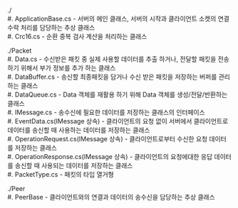 ./  
#. ApplicationBase.cs - 서버의 메인 클래스, 서버의 시작과 클라이언트 소켓의 연결수락 처리를 담당하는 추상 클래스  
#. Crc16.cs - 순환 중복 검사 계산을 처리하는 클래스  

./Packet  
#. Data.cs - 수신받은 패킷 중 실제 사용할 데이터를 추출 하거나, 전달할 패킷을 전송하기 위해서 부가 정보를 추가 하는 클래스  
#. DataBuffer.cs - 송신할 최종패킷을 담거나 수신 받은 패킷을 저장하는 버퍼를 관리하는 클래스  
#. DataQueue.cs - Data 객체를 재활용 하기 위해 Data 객체를 생성/전달/반환하는 클래스  
#. IMessage.cs - 송수신에 필요한 데이터를 저장하는 클래스의 인터페이스  
#. EventData.cs(IMessage 상속) - 클라이언트의 요청 없이 서버에서 클라이언트로 데이터를 송신할 때 사용하는 데이터를 저장하는 클래스  
#. OperationRequest.cs(IMessage 상속) - 클라이언트로부터 수신한 요청 데이터를 저장하는 클래스  
#. OperationResponse.cs(IMessage 상속) - 클라이언트의 요청에대한 응답 데이터를 송신할 때 사용되는 데이터를 저장하는 클래스  
#. PacketType.cs - 패킷의 타입 열거형  

./Peer  
#. PeerBase - 클라이언트와의 연결과 데이터의 송수신을 담당하는 추상 클래스  
